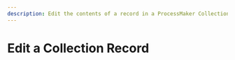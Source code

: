 ```yaml
---
description: Edit the contents of a record in a ProcessMaker Collection.
---
```


# Edit a Collection Record

